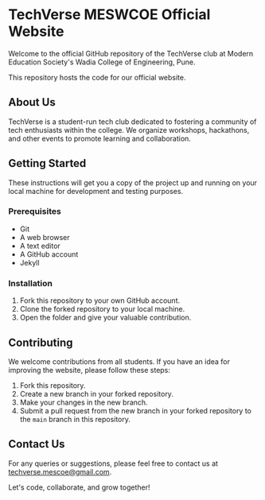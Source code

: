 # TechVerse MESWCOE Official Website

Welcome to the official GitHub repository of the TechVerse club at Modern Education Society's Wadia College of Engineering, Pune.

This repository hosts the code for our official website.

## About Us

TechVerse is a student-run tech club dedicated to fostering a community of tech enthusiasts within the college. We organize workshops, hackathons, and other events to promote learning and collaboration.

## Getting Started

These instructions will get you a copy of the project up and running on your local machine for development and testing purposes.

### Prerequisites

- Git
- A web browser
- A text editor
- A GitHub account
- Jekyll

### Installation

1. Fork this repository to your own GitHub account.
2. Clone the forked repository to your local machine.
3. Open the folder and give your valuable contribution.

## Contributing

We welcome contributions from all students. If you have an idea for improving the website, please follow these steps:

1. Fork this repository.
2. Create a new branch in your forked repository.
3. Make your changes in the new branch.
4. Submit a pull request from the new branch in your forked repository to the `main` branch in this repository.

## Contact Us

For any queries or suggestions, please feel free to contact us at [techverse.mescoe@gmail.com](mailto:techverse.mescoe@gmail.com).

Let's code, collaborate, and grow together!
